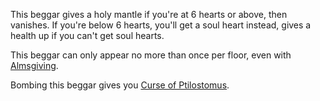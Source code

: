 This beggar gives a holy mantle if you're at 6 hearts or above, then vanishes.
If you're below 6 hearts, you'll get a soul heart instead, gives a health up if you can't get soul hearts.

This beggar can only appear no more than once per floor, even with [Almsgiving](/docs/items/passive/shit/Almsgiving/idea.md).

Bombing this beggar gives you [Curse of Ptilostomus](/docs/curses/special/Curse%20of%20Ptilostomus/idea.md).